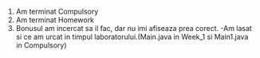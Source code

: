 1. Am terminat Compulsory
2. Am terminat Homework
3. Bonusul am incercat sa il fac, dar nu imi afiseaza prea corect.
-Am lasat si ce am urcat in timpul laboratorului.(Main.java in Week_1 si Main1.java in Compulsory)
